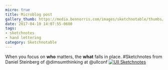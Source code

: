 ```yaml
---
micro: true
title: Microblog post
gallery_thumb: https://media.bennorris.com/images/sketchnotable/thumbs/ull-2017-sketchnotes-04.jpg
date: 2017-04-10 14:07:55-0600
tags:
- sketchnotes
- hand lettering
category: Sketchnotable
---
```


When you focus on **who** matters, the **what** falls in place. #Sketchnotes from Daniel Steinberg of @dimsumthinking at @ullconf [![Ull Sketchnotes](https://media.bennorris.com/images/sketchnotable/ull-2017/ull-2017-sketchnotes-04.jpg)](https://media.bennorris.com/images/sketchnotable/ull-2017/ull-2017-sketchnotes-04.jpg)